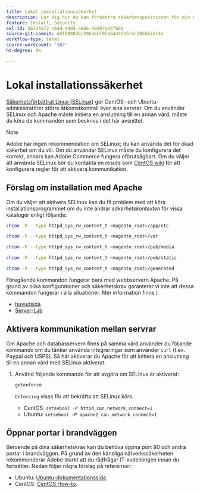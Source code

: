 ```yaml
---
title: Lokal installationssäkerhet
description: Lär dig hur du kan förbättra säkerhetspositionen för din Adobe Commerce-installation lokalt.
feature: Install, Security
exl-id: 56724a72-c64d-44d4-a886-90d97ae5fb6d
source-git-commit: ddf988826c29b4ebf054a4d4fb5f4c285662ef4e
workflow-type: tm+mt
source-wordcount: '302'
ht-degree: 0%

---
```


# Lokal installationssäkerhet

[Säkerhetsförbättrat Linux (SELinux)](https://selinuxproject.org/page/Main_Page) ger CentOS- och Ubuntu-administratörer större åtkomstkontroll över sina servrar. Om du använder SELinux *och* Apache måste initiera en anslutning till en annan värd, måste du köra de kommandon som beskrivs i det här avsnittet.

>[!NOTE]
>
>Adobe har ingen rekommendation om SELinux; du kan använda det för ökad säkerhet om du vill. Om du använder SELinux måste du konfigurera det korrekt, annars kan Adobe Commerce fungera oförutsägbart. Om du väljer att använda SELinux bör du kontakta en resurs som [CentOS wiki](https://wiki.centos.org/HowTos/SELinux) för att konfigurera regler för att aktivera kommunikation.

## Förslag om installation med Apache

Om du väljer att aktivera SELinux kan du få problem med att köra installationsprogrammet om du inte ändrar *säkerhetskontexten* för vissa kataloger enligt följande:

```bash
chcon -R --type httpd_sys_rw_content_t <magento_root>/app/etc
```

```bash
chcon -R --type httpd_sys_rw_content_t <magento_root>/var
```

```bash
chcon -R --type httpd_sys_rw_content_t <magento_root>/pub/media
```

```bash
chcon -R --type httpd_sys_rw_content_t <magento_root>/pub/static
```

```bash
chcon -R --type httpd_sys_rw_content_t <magento_root>/generated
```

Föregående kommandon fungerar bara med webbservern Apache. På grund av olika konfigurationer och säkerhetskrav garanterar vi inte att dessa kommandon fungerar i alla situationer. Mer information finns i:

* [huvudsida](https://linux.die.net/man/8/httpd_selinux)
* [Server-Lab](https://www.serverlab.ca/tutorials/linux/web-servers-linux/configuring-selinux-policies-for-apache-web-servers/)

## Aktivera kommunikation mellan servrar

Om Apache och databasservern finns på samma värd använder du följande kommando om du tänker använda integreringar som använder `curl` (t.ex. Paypal och USPS).
Så här aktiverar du Apache för att initiera en anslutning till en annan värd med SELinux aktiverat:

1. Använd följande kommando för att avgöra om SELinux är aktiverat:

   ```bash
   getenforce
   ```

   `Enforcing` visas för att bekräfta att SELinux körs.

   * CentOS: `setsebool -P httpd_can_network_connect=1`
   * Ubuntu: `setsebool -P apache2_can_network_connect=1`

## Öppnar portar i brandväggen

Beroende på dina säkerhetskrav kan du behöva öppna port 80 och andra portar i brandväggen. På grund av den känsliga nätverkssäkerheten rekommenderar Adobe starkt att du rådfrågar IT-avdelningen innan du fortsätter. Nedan följer några förslag på referenser:

* Ubuntu: [Ubuntu-dokumentationssida](https://help.ubuntu.com/community/IptablesHowTo)
* CentOS: [CentOS How-to](https://wiki.centos.org/HowTos%282f%29Network%282f%29IPTables.html).
